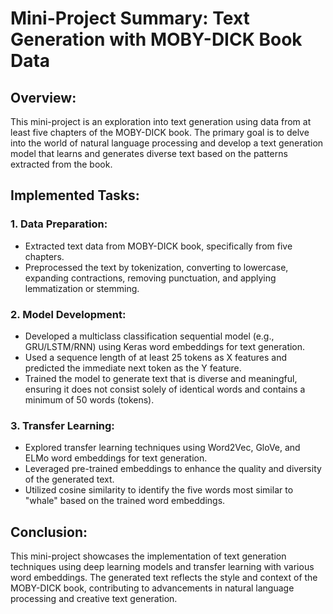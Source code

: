 # Mini-Project Summary: Text Generation with MOBY-DICK Book Data

## Overview:
This mini-project is an exploration into text generation using data from at least five chapters of the MOBY-DICK book. The primary goal is to delve into the world of natural language processing and develop a text generation model that learns and generates diverse text based on the patterns extracted from the book.

## Implemented Tasks:

### 1. Data Preparation:
- Extracted text data from MOBY-DICK book, specifically from five chapters.
- Preprocessed the text by tokenization, converting to lowercase, expanding contractions, removing punctuation, and applying lemmatization or stemming.

### 2. Model Development:
- Developed a multiclass classification sequential model (e.g., GRU/LSTM/RNN) using Keras word embeddings for text generation.
- Used a sequence length of at least 25 tokens as X features and predicted the immediate next token as the Y feature.
- Trained the model to generate text that is diverse and meaningful, ensuring it does not consist solely of identical words and contains a minimum of 50 words (tokens).

### 3. Transfer Learning:
- Explored transfer learning techniques using Word2Vec, GloVe, and ELMo word embeddings for text generation.
- Leveraged pre-trained embeddings to enhance the quality and diversity of the generated text.
- Utilized cosine similarity to identify the five words most similar to "whale" based on the trained word embeddings.

## Conclusion:
This mini-project showcases the implementation of text generation techniques using deep learning models and transfer learning with various word embeddings. The generated text reflects the style and context of the MOBY-DICK book, contributing to advancements in natural language processing and creative text generation.
